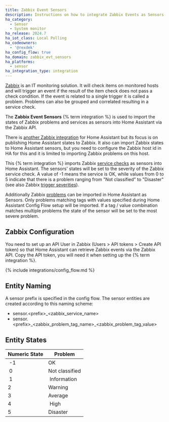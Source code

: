 ```yaml
---
title: Zabbix Event Sensors
description: Instructions on how to integrate Zabbix Events as Sensors into Home Assistant.
ha_category:
  - Sensor
  - System monitor
ha_release: 2024.7
ha_iot_class: Local Polling
ha_codeowners:
  - '@rexdek'
ha_config_flow: true
ha_domain: zabbix_evt_sensors
ha_platforms:
  - sensor
ha_integration_type: integration
---
```


[Zabbix](https://www.zabbix.com/) is an IT monitoring solution. It will check items on monitored hosts and will trigger an event if the result of the item check does not pass a check condition. If the event is related to a single trigger it is called a problem. Problems can also be grouped and correlated resulting in a service check.

The **Zabbix Event Sensors** {% term integration %} is used to import the states of Zabbix problems and services as sensors into Home Assistant via the Zabbix API.

There is [another Zabbix integration](/integrations/zabbix/) for Home Assistant but its focus is on publishing Home Assistant states to Zabbix. It also can import Zabbix states to Home Assistant sensors, but you need to configure the Zabbix host id in HA for this and it is limited to importing Zabbix problems on this host.

This {% term integration %} imports Zabbix [service checks](https://www.zabbix.com/documentation/current/en/manual/it_services/service_tree) as sensors into Home Assistant. The sensors' states will be set to the severity of the Zabbix service check. A value of -1 means the service is OK, while values from 0 to 5 indicate that there is a problem ranging from "Not classified" to "Disaster" (see also Zabbix [trigger severities](https://www.zabbix.com/documentation/current/en/manual/config/triggers/severity)).

Additionally Zabbix [problems](https://www.zabbix.com/documentation/7.0/en/manual/config/triggers) can be imported in Home Assistant as Sensors. Only problems matching tags with values specified during Home Assistant Config Flow setup will be imported. If a tag / value combination matches multiple problems the state of the sensor will be set to the most severe problem.

## Zabbix Configuration

You need to set up an API User in Zabbix (Users > API tokens > Create API token) so that Home Assistant can retrieve Zabbix events via the Zabbix API. Copy the API token, you will need it when setting up the {% term integration %}.

{% include integrations/config_flow.md %}

## Entity Naming

A sensor prefix is specified in the config flow. The sensor entities are created according to this naming scheme:

- sensor.\<prefix\>\_\<zabbix_service_name\>
- sensor.\<prefix\>\_\<zabbix_problem_tag_name\>\_\<zabbix_problem_tag_value\>

## Entity States

| Numeric State | Problem |
| ------------- | ------- |
| -1 | OK |
| 0 | Not classified |
| 1 | Information |
| 2 | Warning |
| 3 | Average |
| 4 | High |
| 5 | Disaster |

